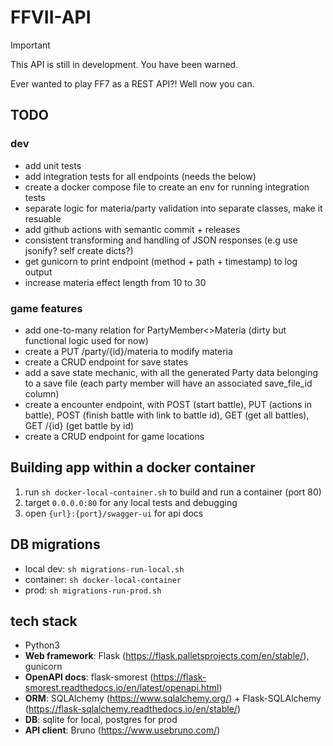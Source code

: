 # FFVII-API

> [!IMPORTANT]  
> This API is still in development. You have been warned.

Ever wanted to play FF7 as a REST API?! Well now you can.

> 

## TODO

### dev

- add unit tests 
- add integration tests for all endpoints (needs the below)
- create a docker compose file to create an env for running integration tests
- separate logic for materia/party validation into separate classes, make it resuable
- add github actions with semantic commit + releases
- consistent transforming and handling of JSON responses (e.g use jsonify? self create dicts?)
- get gunicorn to print endpoint (method + path + timestamp) to log output
- increase materia effect length from 10 to 30

### game features

- add one-to-many relation for PartyMember<>Materia (dirty but functional logic used for now)
- create a PUT /party/{id}/materia to modify materia
- create a CRUD endpoint for save states
- add a save state mechanic, with all the generated Party data belonging to a save file (each party member will have an associated save_file_id column)
- create a encounter endpoint, with POST (start battle), PUT (actions in battle), POST (finish battle with link to battle id), GET (get all battles), GET /{id} (get battle by id)
- create a CRUD endpoint for game locations

## Building app within a docker container

1. run `sh docker-local-container.sh` to build and run a container (port 80)
2. target `0.0.0.0:80` for any local tests and debugging
3. open `{url}:{port}/swagger-ui` for api docs

## DB migrations

- local dev: `sh migrations-run-local.sh`
- container: `sh docker-local-container`
- prod: `sh migrations-run-prod.sh`

## tech stack

- Python3
- **Web framework**: Flask (https://flask.palletsprojects.com/en/stable/), gunicorn
- **OpenAPI docs**: flask-smorest (https://flask-smorest.readthedocs.io/en/latest/openapi.html)
- **ORM**: SQLAlchemy (https://www.sqlalchemy.org/) + Flask-SQLAlchemy (https://flask-sqlalchemy.readthedocs.io/en/stable/)
- **DB**: sqlite for local, postgres for prod
- **API client**: Bruno (https://www.usebruno.com/)
